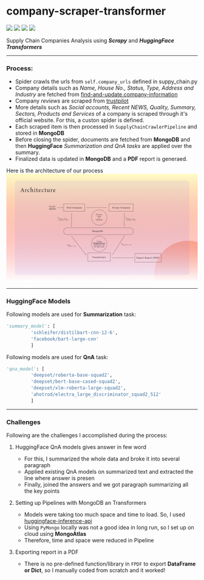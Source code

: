 # company-scraper-transformer
[![](https://img.shields.io/badge/Python-Scrapy-blue)](https://pypi.org/project/Scrapy/)
[![](https://img.shields.io/badge/Python-Transformers-yellow)](https://pypi.org/project/transformers/)
[![](https://img.shields.io/badge/Python-FPDF-green)](https://pypi.org/project/fpdf/)
[![](https://img.shields.io/badge/Python-PyMongo-white)](https://pypi.org/project/pymongo/)

Supply Chain Companies Analysis using _**Scrapy**_ and _**HuggingFace Transformers**_
<hr>

### Process:
* Spider crawls the urls from `self.company_urls` defined in suppy_chain.py
* Company details such as *Name, House No., Status, Type, Address and Industry* are fetched from [find-and-update.company-information](https://find-and-update.company-information.service.gov.uk/)
* Company *reviews* are scraped from [trustpilot](https://www.trustpilot.com/)
* More details such as *Social accounts, Recent NEWS, Quality, Summary, Sectors, Products and Services* of a company is scraped through it's official website. For this, a custon spider is defined.
* Each scraped item is then processed in `SupplyChainCrawlerPipeline` and stored in **MongoDB**
* Before closing the spider, documents are fetched from **MongoDB** and then **HuggingFace** *Summarization and QnA tasks* are applied over the summary.
* Finalized data is updated in **MongoDB** and a **PDF** report is generaed.

Here is the architecture of our process
![architecture](https://github.com/rish-hyun/company-scraper-transformer/blob/main/ppt/Frame%203.jpg)
<hr>

### HuggingFace Models
Following models are used for **Summarization** task:

```python
'summary_model': [
         'sshleifer/distilbart-cnn-12-6',
         'facebook/bart-large-cnn'
         ]
```

Following models are used for **QnA** task:

```python
'qna_model': [
         'deepset/roberta-base-squad2',
         'deepset/bert-base-cased-squad2',
         'deepset/xlm-roberta-large-squad2',
         'ahotrod/electra_large_discriminator_squad2_512'
         ]
```
<hr>

### Challenges
Following are the challenges I accomplished during the process:

1. HuggingFace QnA models gives answer in few word
    * For this, I summarized the whole data and broke it into several paragraph
    * Applied existing QnA models on summarized text and extracted the line where answer is presen
    * Finally, joined the answers and we got paragraph summarizing all the key points

2. Setting up Pipelines with MongoDB an Transformers
    * Models were taking too much space and time to load. So, I used [huggingface-inference-api](https://huggingface.co/inference-api)
    * Using `PyMongo` locally was not a good idea in long run, so I set up on cloud using **MongoAtlas**
    * Therefore, time and space were reduced in Pipeline

3. Exporting report in a PDF
    * There is no pre-defined function/library in `FPDF` to export **DataFrame or Dict**, so I manually coded from scratch and it worked!
